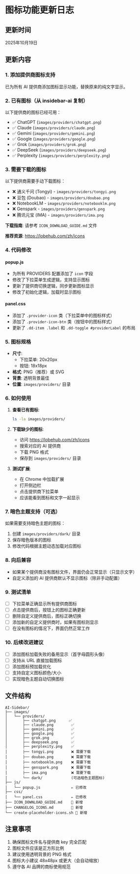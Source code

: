# 图标功能更新日志

## 更新时间
2025年10月19日

## 更新内容

### 1. 添加提供商图标支持

已为所有 AI 提供商添加图标显示功能，替换原来的纯文字显示。

### 2. 已有图标（从 insidebar-ai 复制）

以下提供商的图标已经可用：

- ✅ ChatGPT (`images/providers/chatgpt.png`)
- ✅ Claude (`images/providers/claude.png`)
- ✅ Gemini (`images/providers/gemini.png`)
- ✅ Google (`images/providers/google.png`)
- ✅ Grok (`images/providers/grok.png`)
- ✅ DeepSeek (`images/providers/deepseek.png`)
- ✅ Perplexity (`images/providers/perplexity.png`)

### 3. 需要下载的图标

以下提供商需要手动下载图标：

- ❌ 通义千问 (Tongyi) - `images/providers/tongyi.png`
- ❌ 豆包 (Doubao) - `images/providers/doubao.png`
- ❌ NotebookLM - `images/providers/notebooklm.png`
- ❌ Genspark - `images/providers/genspark.png`
- ❌ 腾讯元宝 (IMA) - `images/providers/ima.png`

**下载指南**: 请参考 `ICON_DOWNLOAD_GUIDE.md` 文件

**推荐资源**: https://lobehub.com/zh/icons

### 4. 代码修改

#### popup.js
- 为所有 PROVIDERS 配置添加了 `icon` 字段
- 修改了下拉菜单生成逻辑，支持显示图标
- 更新了提供商切换逻辑，同步更新图标显示
- 修改了初始化逻辑，加载时显示图标

#### panel.css
- 添加了 `.provider-icon` 类（下拉菜单中的图标样式）
- 添加了 `.provider-icon-btn` 类（按钮中的图标样式）
- 更新了 `.dd-item .label` 和 `.dd-toggle #providerLabel` 的布局

### 5. 图标规格

- **尺寸**: 
  - 下拉菜单: 20x20px
  - 按钮: 18x18px
- **格式**: PNG（推荐）或 SVG
- **背景**: 透明背景最佳
- **位置**: `images/providers/` 目录

### 6. 如何使用

1. **查看已有图标**:
   ```bash
   ls -la images/providers/
   ```

2. **下载缺少的图标**:
   - 访问 https://lobehub.com/zh/icons
   - 搜索对应的 AI 提供商
   - 下载 PNG 格式
   - 保存到 `images/providers/` 目录

3. **测试扩展**:
   - 在 Chrome 中加载扩展
   - 打开侧边栏
   - 点击提供商下拉菜单
   - 应该能看到图标和文字一起显示

### 7. 暗色主题支持（可选）

如果需要支持暗色主题的图标：

1. 创建 `images/providers/dark/` 目录
2. 保存暗色版本的图标
3. 修改代码根据主题动态加载对应图标

### 8. 向后兼容

- 如果某个提供商没有图标文件，界面仍会正常显示（只显示文字）
- 自定义添加的 AI 提供商默认不显示图标（除非手动配置）

### 9. 测试清单

- [ ] 下拉菜单正确显示所有提供商图标
- [ ] 点击提供商后，按钮上的图标正确更新
- [ ] 删除自定义提供商后，图标正确切换
- [ ] 添加新的自定义提供商时，如果有图标则显示
- [ ] 在没有图标的情况下，界面仍然正常工作

### 10. 后续改进建议

- [ ] 添加图标加载失败的备用显示（首字母圆形头像）
- [ ] 支持从 URL 直接加载图标
- [ ] 添加图标预加载优化
- [ ] 支持自定义图标颜色/大小
- [ ] 实现暗色主题自动切换图标

## 文件结构

```
AI-Sidebar/
├── images/
│   └── providers/
│       ├── chatgpt.png      ✅
│       ├── claude.png        ✅
│       ├── gemini.png        ✅
│       ├── google.png        ✅
│       ├── grok.png          ✅
│       ├── deepseek.png      ✅
│       ├── perplexity.png    ✅
│       ├── tongyi.png        ❌ 需要下载
│       ├── doubao.png        ❌ 需要下载
│       ├── notebooklm.png    ❌ 需要下载
│       ├── genspark.png      ❌ 需要下载
│       ├── ima.png           ❌ 需要下载
│       └── dark/             (可选暗色主题图标)
├── js/
│   └── popup.js              ✏️ 已修改
├── css/
│   └── panel.css             ✏️ 已修改
├── ICON_DOWNLOAD_GUIDE.md    📝 新增
├── CHANGELOG_ICONS.md        📝 新增
└── create-placeholder-icons.sh 📝 新增
```

## 注意事项

1. 确保图标文件名与提供商 key 完全匹配
2. 图标文件应该是正方形比例
3. 建议使用透明背景的 PNG 格式
4. 图标大小建议 48x48px 或更大（会自动缩放）
5. 遵守各 AI 品牌的商标使用规范


